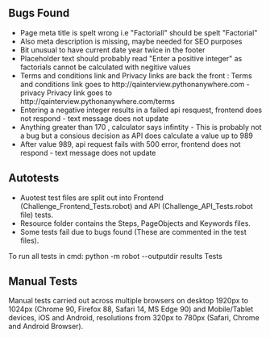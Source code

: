 <h2>Bugs Found</h2>
<ul>
  <li>Page meta title is spelt wrong i.e "Factoriall" should be spelt "Factorial"</li>
  <li>Also meta description is missing, maybe needed for SEO purposes</li>
  <li>Bit unusual to have current date year twice in the footer</li>
  <li>Placeholder text should probably read "Enter a positive integer" as factorials cannot be calculated with negitive values</li>
  <li>Terms and conditions link and Privacy links are back the front :
Terms and conditions link goes to http://qainterview.pythonanywhere.com - privacy
Privacy link goes to http://qainterview.pythonanywhere.com/terms</li>
<li>Entering a negative integer results in a failed api resquest, frontend does not respond - text message does not update</li>
<li>Anything greater than 170 , calculator says infintity - This is probably not a bug but a consious decision as API does calculate a value up to 989</li>
<li>After value 989, api request fails with 500 error,  frontend does not respond - text message does not update </li>
</ul>

<h2>Autotests</h2>
<ul>
 <li>Auotest test files are split out into Frontend (Challenge_Frontend_Tests.robot) and API (Challenge_API_Tests.robot file) tests.</li>
 <li> Resource folder contains the Steps, PageObjects and Keywords files.</li>
 <li> Some tests fail due to bugs found (These are commented in the test files).</li>
</ul>

To run all tests in cmd: python -m robot --outputdir results Tests  

<h2>Manual Tests</h2>
Manual tests carried out across multiple browsers on desktop 1920px to 1024px (Chrome 90, Firefox 88, Safari 14, MS Edge 90) and Mobile/Tablet devices, iOS and Android, resolutions from 320px to 780px (Safari, Chrome and Android Browser).
